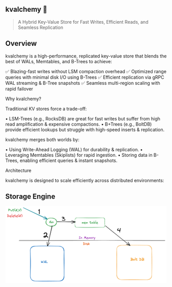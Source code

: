## kvalchemy 🚀
> A Hybrid Key-Value Store for Fast Writes, Efficient Reads, and Seamless Replication

## Overview

kvalchemy is a high-performance, replicated key-value store that blends the best of WALs, Memtables, and B-Trees to achieve:

✅ Blazing-fast writes without LSM compaction overhead
✅ Optimized range queries with minimal disk I/O using B-Trees
✅ Efficient replication via gRPC WAL streaming & B-Tree snapshots
✅ Seamless multi-region scaling with rapid failover

Why kvalchemy?

Traditional KV stores force a trade-off:

•	LSM-Trees (e.g., RocksDB) are great for fast writes but suffer from high read amplification & expensive compactions.
•	B+Trees (e.g., BoltDB) provide efficient lookups but struggle with high-speed inserts & replication.

kvalchemy merges both worlds by:

•	Using Write-Ahead Logging (WAL) for durability & replication.
•	Leveraging Memtables (Skiplists) for rapid ingestion.
•	Storing data in B-Trees, enabling efficient queries & instant snapshots.

Architecture

kvalchemy is designed to scale efficiently across distributed environments:

## Storage Engine

![storage architecture](docs/kvalchemy_storage.png)